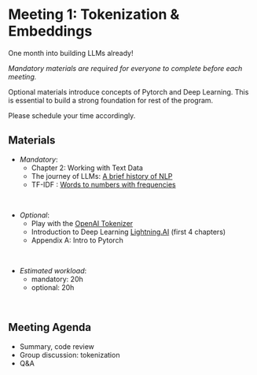 # Meeting 1: Tokenization & Embeddings

One month into building LLMs already!

*Mandatory materials are required for everyone to complete before each meeting.*

Optional materials introduce concepts of Pytorch and Deep Learning. This is essential to build a strong foundation for rest of the program.

Please schedule your time accordingly.

## Materials

- *Mandatory*:
  - Chapter 2: Working with Text Data 
  - The journey of LLMs: [A brief history of NLP](https://antoinelouis.co/blog/2020/a-brief-history-of-nlp/)
  - TF-IDF : [Words to numbers with frequencies](https://colab.research.google.com/drive/1w4rpkcuPqYA7gCtzHvEEoy4KE2_yMTRY?usp=sharing)

<br>

- *Optional*:
  - Play with the [OpenAI Tokenizer](https://platform.openai.com/tokenizer)
  - Introduction to Deep Learning [Lightning.AI](https://lightning.ai/courses/deep-learning-fundamentals/) (first 4 chapters)
  - Appendix A: Intro to Pytorch

<br>

- *Estimated workload*:
  - mandatory: 20h
  - optional: 20h

<br>

## Meeting Agenda
- Summary, code review
- Group discussion: tokenization
- Q&A


